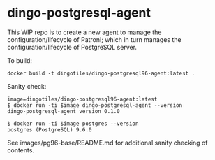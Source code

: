 # dingo-postgresql-agent

This WIP repo is to create a new agent to manage the configuration/lifecycle of Patroni; which in turn manages the configuration/lifecycle of PostgreSQL server.

To build:

```
docker build -t dingotiles/dingo-postgresql96-agent:latest .
```

Sanity check:

```
image=dingotiles/dingo-postgresql96-agent:latest
$ docker run -ti $image dingo-postgresql-agent --version
dingo-postgresql-agent version 0.1.0

$ docker run -ti $image postgres --version
postgres (PostgreSQL) 9.6.0
```

See images/pg96-base/README.md for additional sanity checking of contents.
